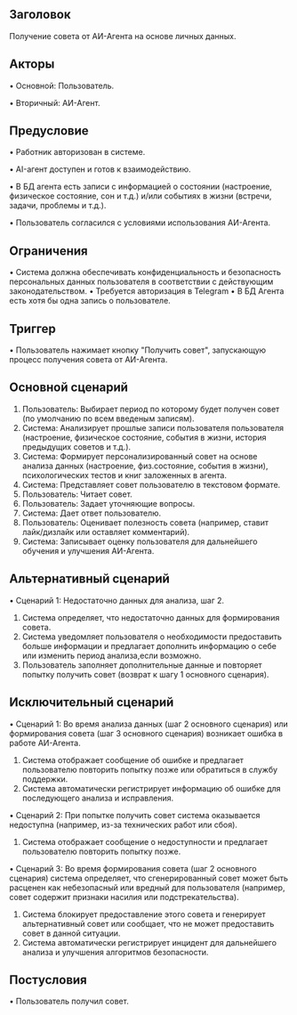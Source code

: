 ## Заголовок
Получение совета от АИ-Агента на основе личных данных.

## Акторы
•  Основной: Пользователь.

•  Вторичный: АИ-Агент.

## Предусловие
•  Работник авторизован в системе.

•  AI-агент доступен и готов к взаимодействию.

•  В БД агента есть записи с информацией о состоянии (настроение, физическое состояние, сон и т.д.) и/или событиях в жизни (встречи, задачи, проблемы и т.д.).

•  Пользователь согласился с условиями использования АИ-Агента.

## Ограничения
•  Система должна обеспечивать конфиденциальность и безопасность персональных данных пользователя в соответствии с действующим законодательством.
•  Требуется авторизация в Telegram
•  В БД Агента есть хотя бы одна запись о пользователе.

## Триггер
•  Пользователь нажимает кнопку "Получить совет", запускающую процесс получения совета от АИ-Агента.

## Основной сценарий
1. Пользователь: Выбирает период по которому будет получен совет (по умолчанию по всем введеным записям).
2. Система: Анализирует прошлые записи пользователя пользователя (настроение, физическое состояние, события в жизни, история предыдущих советов и т.д.).
3. Система: Формирует персонализированный совет на основе анализа данных (настроение, физ.состояние, события в жизни), психологических тестов и книг заложенных в агента.
4. Система: Представляет совет пользователю в текстовом формате.
5. Пользователь: Читает совет.
6. Пользователь: Задает уточняющие вопросы.
7. Система: Дает ответ пользователю.
8. Пользователь: Оценивает полезность совета (например, ставит лайк/дизлайк или оставляет комментарий).
9. Система: Записывает оценку пользователя для дальнейшего обучения и улучшения АИ-Агента.

## Альтернативный сценарий
•  Сценарий 1: Недостаточно данных для анализа, шаг 2.
  1. Система определяет, что недостаточно данных для формирования совета.
  2. Система уведомляет пользователя о необходимости предоставить больше информации и предлагает дополнить информацию о себе или изменить период анализа,если возможно.
  3. Пользователь заполняет дополнительные данные и повторяет попытку получить совет (возврат к шагу 1 основного сценария).

## Исключительный сценарий
•  Сценарий 1: Во время анализа данных (шаг 2 основного сценария) или формирования совета (шаг 3 основного сценария) возникает ошибка в работе АИ-Агента.
  1. Система отображает сообщение об ошибке и предлагает пользователю повторить попытку позже или обратиться в службу поддержки.
  2. Система автоматически регистрирует информацию об ошибке для последующего анализа и исправления.

•  Сценарий 2: При попытке получить совет система оказывается недоступна (например, из-за технических работ или сбоя).
  1. Система отображает сообщение о недоступности и предлагает пользователю повторить попытку позже.

•  Сценарий 3: Во время формирования совета (шаг 2 основного сценария) система определяет, что сгенерированный совет может быть расценен как небезопасный или вредный для пользователя (например, совет содержит признаки насилия или подстрекательства).
  1. Система блокирует предоставление этого совета и генерирует альтернативный совет или сообщает, что не может предоставить совет в данной ситуации.
  2.  Система автоматически регистрирует инцидент для дальнейшего анализа и улучшения алгоритмов безопасности.

## Постусловия
•  Пользователь получил совет.
